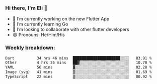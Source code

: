 ### Hi there, I'm Eli 👋
- 🔭 I’m currently working on the new Flutter App
- 🌱 I’m currently learning Go
- 🦄 I’m looking to collaborate with other flutter developers
- 😄 Pronouns: He/Him/His

### Weekly breakdown:
<!--START_SECTION:waka-->

```txt
Dart          34 hrs 46 mins  █████████████████████░░░░   83.91 %
Other         4 hrs 26 mins   ██▓░░░░░░░░░░░░░░░░░░░░░░   10.70 %
YAML          56 mins         ▓░░░░░░░░░░░░░░░░░░░░░░░░   02.28 %
Image (svg)   41 mins         ▒░░░░░░░░░░░░░░░░░░░░░░░░   01.69 %
TypeScript    22 mins         ▒░░░░░░░░░░░░░░░░░░░░░░░░   00.92 %
```

<!--END_SECTION:waka-->
